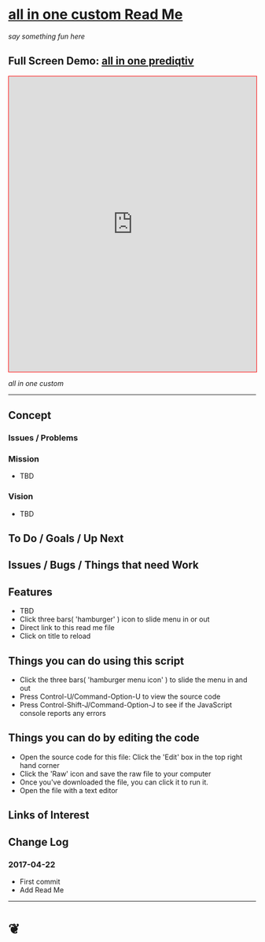 <span style=display:none; >[You are now in a GitHub source code view - click this link to view Read Me file as a web page]( http://pushme-pullyou.github.io/tootoo/r3/all-in-one-custom/#README.md "View file as a web page." ) </span>


[all in one custom Read Me]( https://pushme-pullyou.github.io/#tootoo/r3/all-in-one-custom/README.md )
===
_say something fun here_

## Full Screen Demo: [ all in one prediqtiv ]( https://pushme-pullyou.github.io/tootoo/r3/all-in-one-custom/tootoo3-all-in-one-prediqtiv.html )

<img src="" style=display:none; width=800 >

<iframe id=ifr src=https://pushme-pullyou.github.io/tootoo/r3/all-in-one-custom/tootoo3-all-in-one-prediqtiv.html style="border: 1px solid red;" width=100% height=600px ></iframe>

_all in one custom_

***

## Concept

### Issues / Problems
<!--

The general format is an adaptation of the ideas developed in Alexander's _et al_ [A Pattern Language]( https://books.google.com/books?id=hwAHmktpk5IC&pg=PR10#v=onepage&q&f=false ) - as sammarized on page 10.

Each pattern describes a problem which occurs over and over again in our environment, and then describes the core of the solution to that problem, in such a way that you can use this solution a million times over, without ever doing it the same way twice.

patterns are descriptions of common problems and proposal for the solutions that can be used repeatedly every time the problem is encountered and producing an different outcome.

-->

### Mission
<!-- a statement of a rationale, applicable now as well as in the future -->

* TBD

### Vision
<!--  a descriptive picture of a desired future state -->

* TBD

## To Do / Goals / Up Next


## Issues / Bugs / Things that need Work


## Features

* TBD
* Click three bars( 'hamburger' ) icon to slide menu in or out
* Direct link to this read me file
* Click on title to reload


## Things you can do using this script


* Click the three bars( 'hamburger menu icon' ) to slide the menu in and out
* Press Control-U/Command-Option-U to view the source code
* Press Control-Shift-J/Command-Option-J to see if the JavaScript console reports any errors



## Things you can do by editing the code

* Open the source code for this file: Click the 'Edit' box in the top right hand corner
* Click the 'Raw' icon and save the raw file to your computer
* Once you've downloaded the file, you can click it to run it.
* Open the file with a text editor


<!--
## Users
_where used_

Intended for xxx
-->



## Links of Interest



## Change Log

### 2017-04-22

* First commit
* Add Read Me


***

# <a href=javascript:window.scrollTo(0,0); style=text-align:center;text-decoration:none; title='pushMe pullYou ~ your coming and going happy place' > ❦ </a>

